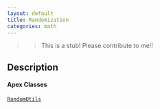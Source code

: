 ```yaml
---
layout: default
title: Randomization
categories: math
---
```


>>This is a stub!  Please contribute to me!!

Description
----------------

#### Apex Classes

[`RandomUtils`](/api/RandomUtils)